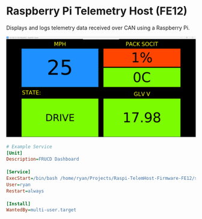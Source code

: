 # Raspberry Pi Telemetry Host (FE12)
Displays and logs telemetry data received over CAN using a Raspberry Pi.

![DashboardScreenshot](assets/example.png)

```ini
# Example Service
[Unit]
Description=FRUCD Dashboard

[Service]
ExecStart=/bin/bash /home/ryan/Projects/Raspi-TelemHost-Firmware-FE12/startup.sh
User=ryan
Restart=always

[Install]
WantedBy=multi-user.target